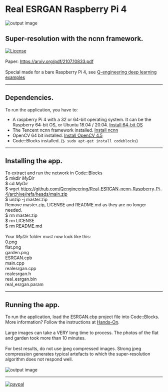 # Real ESRGAN Raspberry Pi 4
![output image]( https://qengineering.eu/github/ESRGAN_flat.webp )
## Super-resolution with the ncnn framework. <br/>
[![License](https://img.shields.io/badge/License-BSD%203--Clause-blue.svg)](https://opensource.org/licenses/BSD-3-Clause)<br/><br/>
Paper: https://arxiv.org/pdf/2107.10833.pdf<br/><br/>
Special made for a bare Raspberry Pi 4, see [Q-engineering deep learning examples](https://qengineering.eu/deep-learning-examples-on-raspberry-32-64-os.html)

------------

## Dependencies.
To run the application, you have to:
- A raspberry Pi 4 with a 32 or 64-bit operating system. It can be the Raspberry 64-bit OS, or Ubuntu 18.04 / 20.04. [Install 64-bit OS](https://qengineering.eu/install-raspberry-64-os.html) <br/>
- The Tencent ncnn framework installed. [Install ncnn](https://qengineering.eu/install-ncnn-on-raspberry-pi-4.html) <br/>
- OpenCV 64 bit installed. [Install OpenCV 4.5](https://qengineering.eu/install-opencv-4.5-on-raspberry-64-os.html) <br/>
- Code::Blocks installed. (```$ sudo apt-get install codeblocks```)

------------

## Installing the app.
To extract and run the network in Code::Blocks <br/>
$ mkdir *MyDir* <br/>
$ cd *MyDir* <br/>
$ wget https://github.com/Qengineering/Real-ESRGAN-ncnn-Raspberry-Pi-4/archive/refs/heads/main.zip <br/>
$ unzip -j master.zip <br/>
Remove master.zip, LICENSE and README.md as they are no longer needed. <br/> 
$ rm master.zip <br/>
$ rm LICENSE <br/>
$ rm README.md <br/> <br/>
Your *MyDir* folder must now look like this: <br/> 
0.png <br/>
flat.png <br/>
garden.png <br/>
ESRGAN.cpb <br/>
main.cpp <br/>
realesrgan.cpp <br/>
realesrgan.h <br/>
real_esrgan.bin <br/>
real_esrgan.param <br/>

------------

## Running the app.
To run the application, load the ESRGAN.cbp project file into Code::Blocks. More information? Follow the instructions at [Hands-On](https://qengineering.eu/deep-learning-examples-on-raspberry-32-64-os.html#HandsOn).<br/><br/>
Large images can take a VERY long time to process. The photos of the flat and garden took more than 10 minutes.<br/><br/>
For best results, do not use jpeg compressed images. Strong jpeg compression generates typical artefacts to which the super-resolution algorithm does not respond well.<br/><br/>
![output image]( https://qengineering.eu/github/ESRGAN_garden.webp )

------------

[![paypal](https://qengineering.eu/images/TipJarSmall4.png)](https://www.paypal.com/cgi-bin/webscr?cmd=_s-xclick&hosted_button_id=CPZTM5BB3FCYL) 


